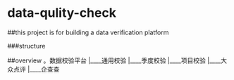 # data-qulity-check

##this project is for building a data verification platform

###structure

##overview
。数据校验平台
 |____通用校验
 |____季度校验
 |____项目校验
   |____大众点评
   |____企查查
   
